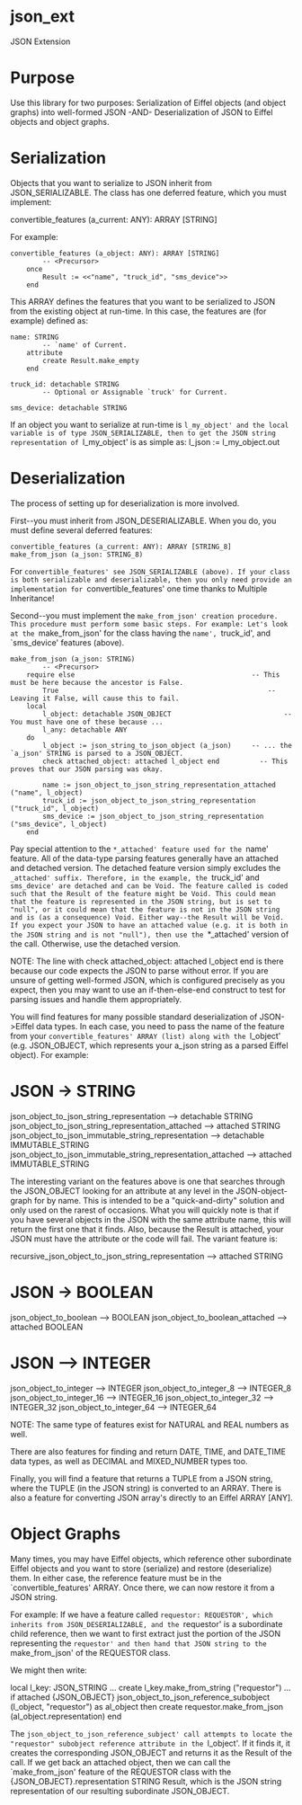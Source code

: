 # json_ext
JSON Extension

Purpose
=======
Use this library for two purposes: Serialization of Eiffel objects (and object graphs) into well-formed JSON -AND- Deserialization of JSON to Eiffel objects and object graphs.

Serialization
=============
Objects that you want to serialize to JSON inherit from JSON_SERIALIZABLE. The class has one deferred feature, which you must implement:

  convertible_features (a_current: ANY): ARRAY [STRING]

For example:

	convertible_features (a_object: ANY): ARRAY [STRING]
			-- <Precursor>
		once
			Result := <<"name", "truck_id", "sms_device">>
		end

This ARRAY defines the features that you want to be serialized to JSON from the existing object at run-time. In this case, the features are (for example) defined as:

	name: STRING
			-- `name' of Current.
		attribute
			create Result.make_empty
		end

	truck_id: detachable STRING
			-- Optional or Assignable `truck' for Current.

	sms_device: detachable STRING

If an object you want to serialize at run-time is `l_my_object' and the local variable is of type JSON_SERIALIZABLE, then to get the JSON string representation of `l_my_object' is as simple as: l_json := l_my_object.out

Deserialization
===============
The process of setting up for deserialization is more involved.

First--you must inherit from JSON_DESERIALIZABLE. When you do, you must define several deferred features:

	convertible_features (a_current: ANY): ARRAY [STRING_8]
	make_from_json (a_json: STRING_8)

For `convertible_features' see JSON_SERIALIZABLE (above). If your class is both serializable and deserializable, then you only need provide an implementation for `convertible_features' one time thanks to Multiple Inheritance!

Second--you must implement the `make_from_json' creation procedure. This procedure must perform some basic steps. For example: Let's look at the `make_from_json' for the class having the `name', `truck_id', and `sms_device' features (above).

	make_from_json (a_json: STRING)
			-- <Precursor>
		require else											-- This must be here because the ancestor is False.
			True												    --	Leaving it False, will cause this to fail.
		local
			l_object: detachable JSON_OBJECT					        -- You must have one of these because ...
			l_any: detachable ANY
		do
			l_object := json_string_to_json_object (a_json)		-- ... the `a_json' STRING is parsed to a JSON_OBJECT.
			check attached_object: attached l_object end		  -- This proves that our JSON parsing was okay.

			name := json_object_to_json_string_representation_attached ("name", l_object)
			truck_id := json_object_to_json_string_representation ("truck_id", l_object)
			sms_device := json_object_to_json_string_representation ("sms_device", l_object)
		end

Pay special attention to the `*_attached' feature used for the `name' feature. All of the data-type parsing features generally have an attached and detached version. The detached feature version simply excludes the `_attached' suffix. Therefore, in the example, the `truck_id' and `sms_device' are detached and can be Void. The feature called is coded such that the Result of the feature might be Void. This could mean that the feature is represented in the JSON string, but is set to "null", or it could mean that the feature is not in the JSON string and is (as a consequence) Void. Either way--the Result will be Void. If you expect your JSON to have an attached value (e.g. it is both in the JSON string and is not "null"), then use the `*_attached' version of the call. Otherwise, use the detached version.

NOTE: The line with check attached_object: attached l_object end is there because our code expects the JSON to parse without error. If you are unsure of getting well-formed JSON, which is configured precisely as you expect, then you may want to use an if-then-else-end construct to test for parsing issues and handle them appropriately.

You will find features for many possible standard deserialization of JSON->Eiffel data types. In each case, you need to pass the name of the feature from your `convertible_features' ARRAY (list) along with the `l_object' (e.g. JSON_OBJECT, which represents your a_json string as a parsed Eiffel object). For example:

JSON -> STRING
==============
json_object_to_json_string_representation --> detachable STRING
json_object_to_json_string_representation_attached --> attached STRING
json_object_to_json_immutable_string_representation --> detachable IMMUTABLE_STRING
json_object_to_json_immutable_string_representation_attached --> attached IMMUTABLE_STRING

The interesting variant on the features above is one that searches through the JSON_OBJECT looking for an attribute at any level in the JSON-object-graph for by name. This is intended to be a "quick-and-dirty" solution and only used on the rarest of occasions. What you will quickly note is that if you have several objects in the JSON with the same attribute name, this will return the first one that it finds. Also, because the Result is attached, your JSON must have the attribute or the code will fail. The variant feature is:

recursive_json_object_to_json_string_representation --> attached STRING

JSON -> BOOLEAN
===============
json_object_to_boolean --> BOOLEAN
json_object_to_boolean_attached --> attached BOOLEAN

JSON --> INTEGER
================
json_object_to_integer --> INTEGER
json_object_to_integer_8 --> INTEGER_8
json_object_to_integer_16 --> INTEGER_16
json_object_to_integer_32 --> INTEGER_32
json_object_to_integer_64 --> INTEGER_64

NOTE: The same type of features exist for NATURAL and REAL numbers as well.

There are also features for finding and return DATE, TIME, and DATE_TIME data types, as well as DECIMAL and MIXED_NUMBER types too.

Finally, you will find a feature that returns a TUPLE from a JSON string, where the TUPLE (in the JSON string) is converted to an ARRAY. There is also a feature for converting JSON array's directly to an Eiffel ARRAY [ANY].

Object Graphs
=============
Many times, you may have Eiffel objects, which reference other subordinate Eiffel objects and you want to store (serialize) and restore (deserialize) them. In either case, the reference feature must be in the `convertible_features' ARRAY. Once there, we can now restore it from a JSON string.

For example: If we have a feature called `requestor: REQUESTOR', which inherits from JSON_DESERIALIZABLE, and the `requestor' is a subordinate child reference, then we want to first extract just the portion of the JSON representing the `requestor' and then hand that JSON string to the `make_from_json' of the REQUESTOR class.

We might then write:

  local l_key: JSON_STRING
    ...
  create l_key.make_from_string ("requestor")
    ...
  if attached {JSON_OBJECT} json_object_to_json_reference_subobject (l_object, "requestor") as al_object then
    create requestor.make_from_json (al_object.representation)
  end

The `json_object_to_json_reference_subject' call attempts to locate the "requestor" subobject reference attribute in the `l_object'. If it finds it, it creates the corresponding JSON_OBJECT and returns it as the Result of the call. If we get back an attached object, then we can call the `make_from_json' feature of the REQUESTOR class with the {JSON_OBJECT}.representation STRING Result, which is the JSON string representation of our resulting subordinate JSON_OBJECT.
